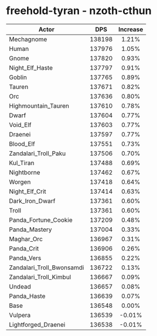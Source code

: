 # freehold-tyran - nzoth-cthun
| Actor | DPS | Increase |
|---|:---:|:---:|
|Mechagnome|138198|1.21%|
|Human|137976|1.05%|
|Gnome|137820|0.93%|
|Night_Elf_Haste|137797|0.91%|
|Goblin|137765|0.89%|
|Tauren|137671|0.82%|
|Orc|137636|0.80%|
|Highmountain_Tauren|137610|0.78%|
|Dwarf|137604|0.77%|
|Void_Elf|137603|0.77%|
|Draenei|137597|0.77%|
|Blood_Elf|137551|0.73%|
|Zandalari_Troll_Paku|137506|0.70%|
|Kul_Tiran|137488|0.69%|
|Nightborne|137462|0.67%|
|Worgen|137418|0.64%|
|Night_Elf_Crit|137414|0.63%|
|Dark_Iron_Dwarf|137361|0.60%|
|Troll|137361|0.60%|
|Panda_Fortune_Cookie|137209|0.48%|
|Panda_Mastery|137004|0.33%|
|Maghar_Orc|136967|0.31%|
|Panda_Crit|136906|0.26%|
|Panda_Vers|136855|0.22%|
|Zandalari_Troll_Bwonsamdi|136722|0.13%|
|Zandalari_Troll_Kimbul|136667|0.09%|
|Undead|136657|0.08%|
|Panda_Haste|136639|0.07%|
|Base|136548|0.00%|
|Vulpera|136539|-0.01%|
|Lightforged_Draenei|136538|-0.01%|
